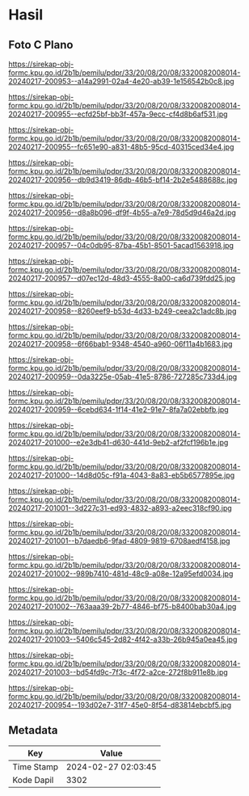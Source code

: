 # Hasil

## Foto C Plano

https://sirekap-obj-formc.kpu.go.id/2b1b/pemilu/pdpr/33/20/08/20/08/3320082008014-20240217-200953--a14a2991-02a4-4e20-ab39-1e156542b0c8.jpg

https://sirekap-obj-formc.kpu.go.id/2b1b/pemilu/pdpr/33/20/08/20/08/3320082008014-20240217-200955--ecfd25bf-bb3f-457a-9ecc-cf4d8b6af531.jpg

https://sirekap-obj-formc.kpu.go.id/2b1b/pemilu/pdpr/33/20/08/20/08/3320082008014-20240217-200955--fc651e90-a831-48b5-95cd-40315ced34e4.jpg

https://sirekap-obj-formc.kpu.go.id/2b1b/pemilu/pdpr/33/20/08/20/08/3320082008014-20240217-200956--db9d3419-86db-46b5-bf14-2b2e5488688c.jpg

https://sirekap-obj-formc.kpu.go.id/2b1b/pemilu/pdpr/33/20/08/20/08/3320082008014-20240217-200956--d8a8b096-df9f-4b55-a7e9-78d5d9d46a2d.jpg

https://sirekap-obj-formc.kpu.go.id/2b1b/pemilu/pdpr/33/20/08/20/08/3320082008014-20240217-200957--04c0db95-87ba-45b1-8501-5acad1563918.jpg

https://sirekap-obj-formc.kpu.go.id/2b1b/pemilu/pdpr/33/20/08/20/08/3320082008014-20240217-200957--d07ec12d-48d3-4555-8a00-ca6d739fdd25.jpg

https://sirekap-obj-formc.kpu.go.id/2b1b/pemilu/pdpr/33/20/08/20/08/3320082008014-20240217-200958--8260eef9-b53d-4d33-b249-ceea2c1adc8b.jpg

https://sirekap-obj-formc.kpu.go.id/2b1b/pemilu/pdpr/33/20/08/20/08/3320082008014-20240217-200958--6f66bab1-9348-4540-a960-06f11a4b1683.jpg

https://sirekap-obj-formc.kpu.go.id/2b1b/pemilu/pdpr/33/20/08/20/08/3320082008014-20240217-200959--0da3225e-05ab-41e5-8786-727285c733d4.jpg

https://sirekap-obj-formc.kpu.go.id/2b1b/pemilu/pdpr/33/20/08/20/08/3320082008014-20240217-200959--6cebd634-1f14-41e2-91e7-8fa7a02ebbfb.jpg

https://sirekap-obj-formc.kpu.go.id/2b1b/pemilu/pdpr/33/20/08/20/08/3320082008014-20240217-201000--e2e3db41-d630-441d-9eb2-af2fcf196b1e.jpg

https://sirekap-obj-formc.kpu.go.id/2b1b/pemilu/pdpr/33/20/08/20/08/3320082008014-20240217-201000--14d8d05c-f91a-4043-8a83-eb5b6577895e.jpg

https://sirekap-obj-formc.kpu.go.id/2b1b/pemilu/pdpr/33/20/08/20/08/3320082008014-20240217-201001--3d227c31-ed93-4832-a893-a2eec318cf90.jpg

https://sirekap-obj-formc.kpu.go.id/2b1b/pemilu/pdpr/33/20/08/20/08/3320082008014-20240217-201001--b7daedb6-9fad-4809-9819-6708aedf4158.jpg

https://sirekap-obj-formc.kpu.go.id/2b1b/pemilu/pdpr/33/20/08/20/08/3320082008014-20240217-201002--989b7410-481d-48c9-a08e-12a95efd0034.jpg

https://sirekap-obj-formc.kpu.go.id/2b1b/pemilu/pdpr/33/20/08/20/08/3320082008014-20240217-201002--763aaa39-2b77-4846-bf75-b8400bab30a4.jpg

https://sirekap-obj-formc.kpu.go.id/2b1b/pemilu/pdpr/33/20/08/20/08/3320082008014-20240217-201003--5406c545-2d82-4f42-a33b-26b945a0ea45.jpg

https://sirekap-obj-formc.kpu.go.id/2b1b/pemilu/pdpr/33/20/08/20/08/3320082008014-20240217-201003--bd54fd9c-7f3c-4f72-a2ce-272f8b911e8b.jpg

https://sirekap-obj-formc.kpu.go.id/2b1b/pemilu/pdpr/33/20/08/20/08/3320082008014-20240217-200954--193d02e7-31f7-45e0-8f54-d83814ebcbf5.jpg


## Metadata

| Key        | Value               |
| ---------- | ------------------- |
| Time Stamp | 2024-02-27 02:03:45 |
| Kode Dapil | 3302                |



